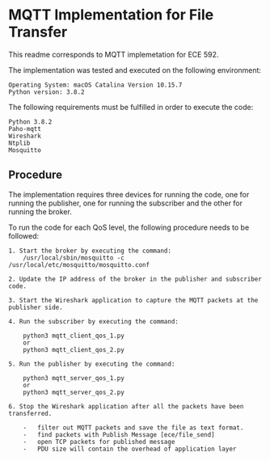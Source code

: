 # MQTT Implementation for File Transfer

This readme corresponds to MQTT implemetation for ECE 592.

The implementation was tested and executed on the following environment:

    Operating System: macOS Catalina Version 10.15.7
    Python version: 3.8.2

The following requirements must be fulfilled in order to execute the code:

    Python 3.8.2
    Paho-mqtt
    Wireshark
    Ntplib
    Mosquitto

## Procedure

The implementation requires three devices for running the code, one for running the publisher, one for running the subscriber and the other for running the broker.

To run the code for each QoS level, the following procedure needs to be followed:

    1. Start the broker by executing the command:
        /usr/local/sbin/mosquitto -c /usr/local/etc/mosquitto/mosquitto.conf

    2. Update the IP address of the broker in the publisher and subscriber code.

    3. Start the Wireshark application to capture the MQTT packets at the publisher side.

    4. Run the subscriber by executing the command:

        python3 mqtt_client_qos_1.py
        or
        python3 mqtt_client_qos_2.py

    5. Run the publisher by executing the command:

        python3 mqtt_server_qos_1.py
        or
        python3 mqtt_server_qos_2.py

    6. Stop the Wireshark application after all the packets have been transferred.

        -   filter out MQTT packets and save the file as text format.
        -   find packets with Publish Message [ece/file_send]
        -   open TCP packets for published message 
        -   PDU size will contain the overhead of application layer
    
   

  
